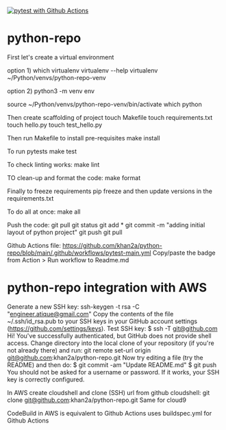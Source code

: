 [![pytest with Github Actions](https://github.com/khan2a/python-repo/actions/workflows/pytest-main.yml/badge.svg)](https://github.com/khan2a/python-repo/actions/workflows/pytest-main.yml)
# python-repo
First let's create a virtual environment

option 1) which virtualenv
virtualenv --help
virtualenv ~/Python/venvs/python-repo-venv

option 2) python3 -m venv env

source ~/Python/venvs/python-repo-venv/bin/activate
which python

Then create scaffolding of project
touch Makefile
touch requirements.txt
touch hello.py
touch test_hello.py

Then run Makefile to install pre-requisites
make install

To run pytests
make test

To check linting works:
make lint

TO clean-up and format the code:
make format

Finally to freeze requirements
pip freeze and then update versions in the requirements.txt

To do all at once:
make all

Push the code:
git pull
git status
git add *
git commit -m "adding initial layout of python project"
git push
git pull

Github Actions file:
https://github.com/khan2a/python-repo/blob/main/.github/workflows/pytest-main.yml
Copy/paste the badge from Action > Run workflow to Readme.md

# python-repo integration with AWS
Generate a new SSH key:
ssh-keygen -t rsa -C "engineer.atique@gmail.com"
Copy the contents of the file ~/.ssh/id_rsa.pub to your SSH keys in your GitHub account settings (https://github.com/settings/keys).
Test SSH key:
$ ssh -T git@github.com
Hi! You've successfully authenticated, but GitHub does not provide shell access.
Change directory into the local clone of your repository (if you're not already there) and run:
git remote set-url origin git@github.com:khan2a/python-repo.git
Now try editing a file (try the README) and then do:
$ git commit -am "Update README.md"
$ git push
You should not be asked for a username or password. If it works, your SSH key is correctly configured.


In AWS create cloudshell and clone (SSH) url from github
cloudshell: git clone git@github.com:khan2a/python-repo.git
Same for cloud9

CodeBuild in AWS is equivalent to Github Actions
uses buildspec.yml for Github Actions